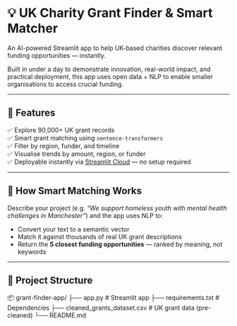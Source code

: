 # 💡 UK Charity Grant Finder & Smart Matcher

An AI-powered Streamlit app to help UK-based charities discover relevant funding opportunities — instantly.

Built in under a day to demonstrate innovation, real-world impact, and practical deployment, this app uses open data + NLP to enable smaller organisations to access crucial funding.

---

## 🚀 Features

✅ Explore 90,000+ UK grant records  
✅ Smart grant matching using `sentence-transformers`  
✅ Filter by region, funder, and timeline  
✅ Visualise trends by amount, region, or funder  
✅ Deployable instantly via [Streamlit Cloud](https://streamlit.io/cloud) — no setup required  

---

## 🧠 How Smart Matching Works

Describe your project (e.g. _“We support homeless youth with mental health challenges in Manchester”_) and the app uses NLP to:

- Convert your text to a semantic vector
- Match it against thousands of real UK grant descriptions
- Return the **5 closest funding opportunities** — ranked by meaning, not keywords

---

## 📁 Project Structure
📦 grant-finder-app/
├── app.py # Streamlit app
├── requirements.txt # Dependencies
├── cleaned_grants_dataset.csv # UK grant data (pre-cleaned)
└── README.md
